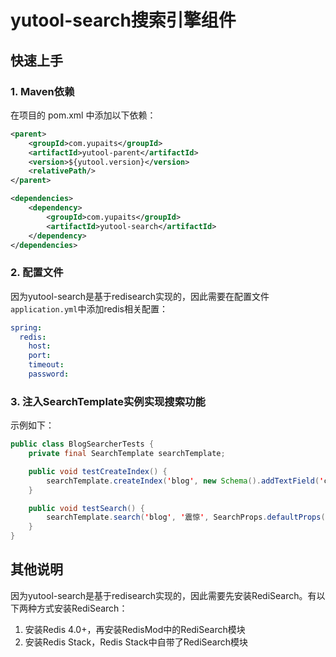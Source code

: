 # yutool-search搜索引擎组件

## 快速上手
### 1. Maven依赖
在项目的 pom.xml 中添加以下依赖：
```xml
<parent>
    <groupId>com.yupaits</groupId>
    <artifactId>yutool-parent</artifactId>
    <version>${yutool.version}</version>
    <relativePath/>
</parent>

<dependencies>
    <dependency>
        <groupId>com.yupaits</groupId>
        <artifactId>yutool-search</artifactId>
    </dependency>
</dependencies>
```

### 2. 配置文件

因为yutool-search是基于redisearch实现的，因此需要在配置文件`application.yml`中添加redis相关配置：

```yaml
spring:
  redis:
    host: 
    port: 
    timeout: 
    password: 
```

### 3. 注入SearchTemplate实例实现搜索功能

示例如下：

```Java
public class BlogSearcherTests {
    private final SearchTemplate searchTemplate;

    public void testCreateIndex() {
        searchTemplate.createIndex('blog', new Schema().addTextField('content', 1.0), Client.IndexOptions.defaultOptions());
    }

    public void testSearch() {
        searchTemplate.search('blog', '震惊', SearchProps.defaultProps());
    }
}
```

## 其他说明

因为yutool-search是基于redisearch实现的，因此需要先安装RediSearch。有以下两种方式安装RediSearch：

1. 安装Redis 4.0+，再安装RedisMod中的RediSearch模块
2. 安装Redis Stack，Redis Stack中自带了RediSearch模块